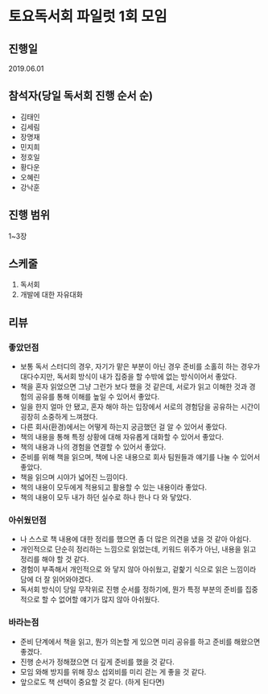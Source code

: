 # 토요독서회 파일럿 1회 모임

## 진행일

2019.06.01

## 참석자(당일 독서회 진행 순서 순)

- 김태인
- 김세림
- 장명재
- 민지희
- 정호일
- 황다운
- 오혜린
- 강낙훈

## 진행 범위

1~3장

## 스케줄

1. 독서회
1. 개발에 대한 자유대화

## 리뷰

### 좋았던점
- 보통 독서 스터디의 경우, 자기가 맡은 부분이 아닌 경우 준비를 소홀히 하는 경우가 대다수지만, 독서회 방식이 내가 집중을 할 수밖에 없는 방식이어서 좋았다.
- 책을 혼자 읽었으면 그냥 그런가 보다 했을 것 같은데, 서로가 읽고 이해한 것과 경험의 공유를 통해 이해를 높일 수 있어서 좋았다.
- 일을 한지 얼마 안 됐고, 혼자 해야 하는 입장에서 서로의 경험담을 공유하는 시간이 굉장히 소중하게 느껴졌다.
- 다른 회사(환경)에서는 어떻게 하는지 궁금했던 걸 알 수 있어서 좋았다.
- 책의 내용을 통해 특정 상황에 대해 자유롭게 대화할 수 있어서 좋았다.
- 책의 내용과 나의 경험을 연결할 수 있어서 좋았다. 
- 준비를 위해 책을 읽으며, 책에 나온 내용으로 회사 팀원들과 얘기를 나눌 수 있어서 좋았다. 
- 책을 읽으며 시야가 넓어진 느낌이다. 
- 책의 내용이 모두에게 적용되고 활용할 수 있는 내용이라 좋았다. 
- 책의 내용이 모두 내가 하던 실수로 하나 한나 다 와 닿았다.

### 아쉬웠던점
- 나 스스로 책 내용에 대한 정리를 했으면 좀 더 많은 의견을 냈을 것 같아 아쉽다. 
- 개인적으로 단순히 정리하는 느낌으로 읽었는데, 키워드 위주가 아닌, 내용을 읽고 정리를 해야 할 것 같다. 
- 경험이 부족해서 개인적으로 와 닿지 않아 아쉬웠고, 겉핥기 식으로 읽은 느낌이라 담에 더 잘 읽어와야겠다. 
- 독서회 방식이 당일 무작위로 진행 순서를 정하기에, 뭔가 특정 부분의 준비를 집중적으로 할 수 없어할 얘기가 많지 않아 아쉬웠다.

### 바라는점
- 준비 단계에서 책을 읽고, 뭔가 의논할 게 있으면 미리 공유를 하고 준비를 해왔으면 좋겠다.
- 진행 순서가 정해졌으면 더 깊게 준비를 했을 것 같다.
- 모임 와해 방지를 위해 장소 섭외비를 미리 걷는 게 좋을 것 같다.
- 앞으로도 책 선택이 중요할 것 같다. (하게 된다면)
